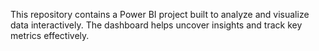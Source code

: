 This repository contains a Power BI project built to analyze and visualize data interactively. The dashboard helps uncover insights and track key metrics effectively.
